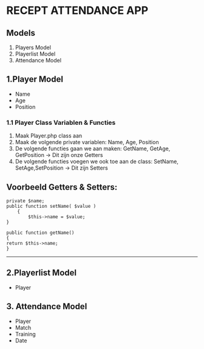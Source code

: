 # RECEPT ATTENDANCE APP

## Models
1. Players Model
2. Playerlist Model
3. Attendance Model

## 1.Player Model
- Name
- Age
- Position

### 1.1 Player Class Variablen & Functies
 1. Maak Player.php class aan 
 2. Maak de volgende private variablen: Name, Age, Position
 3. De volgende functies gaan we aan maken: GetName, GetAge, GetPosition -> Dit zijn onze Getters
 4. De volgende functies voegen we ook toe aan de class: SetName, SetAge,SetPosition -> Dit zijn Setters 

## Voorbeeld Getters & Setters:
```
private $name;
public function setName( $value )    
    {
        $this->name = $value;    
}

public function getName()    
{                
return $this->name;    
}
```

---

## 2.Playerlist Model
- Player

## 3. Attendance Model
- Player
- Match
- Training
- Date